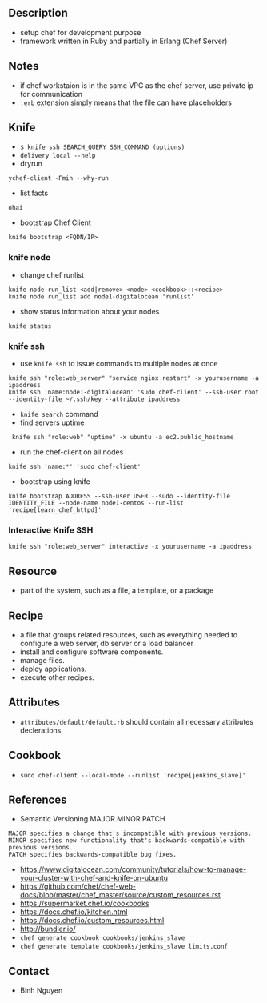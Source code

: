 ## Description
- setup chef for development purpose
- framework written in Ruby and partially in Erlang (Chef Server)

## Notes
- if chef workstaion is in the same VPC as the chef server, use private ip for communication
- `.erb` extension simply means that the file can have placeholders

## Knife
- `$ knife ssh SEARCH_QUERY SSH_COMMAND (options)`
- `delivery local --help`
- dryrun

```
ychef-client -Fmin --why-run
```

- list facts

```
ohai
```

- bootstrap Chef Client

```
knife bootstrap <FQDN/IP>
```

### knife node
- change chef runlist

```
knife node run_list <add|remove> <node> <cookbook>::<recipe>
knife node run_list add node1-digitalocean 'runlist'
```
	
- show status information about your nodes

```
knife status
```

### knife ssh
- use `knife ssh` to issue commands to multiple nodes at once

```
knife ssh "role:web_server" "service nginx restart" -x yourusername -a ipaddress
knife ssh 'name:node1-digitalocean' 'sudo chef-client' --ssh-user root --identity-file ~/.ssh/key --attribute ipaddress
```

- `knife search` command
- find servers uptime

```
 knife ssh "role:web" "uptime" -x ubuntu -a ec2.public_hostname
```

- run the chef-client on all nodes

```
knife ssh 'name:*' 'sudo chef-client'
```

- bootstrap using knife

```
knife bootstrap ADDRESS --ssh-user USER --sudo --identity-file IDENTITY_FILE --node-name node1-centos --run-list 'recipe[learn_chef_httpd]'
```

### Interactive Knife SSH

```
knife ssh "role:web_server" interactive -x yourusername -a ipaddress
```



## Resource
- part of the system, such as a file, a template, or a package

## Recipe
- a file that groups related resources, such as everything needed to configure a web server, db server or a load balancer
- install and configure software components.
- manage files.
- deploy applications.
- execute other recipes.

## Attributes
- `attributes/default/default.rb` should contain all necessary attributes declerations

## Cookbook
- `sudo chef-client --local-mode --runlist 'recipe[jenkins_slave]'`

## References
- Semantic Versioning MAJOR.MINOR.PATCH

```
MAJOR specifies a change that's incompatible with previous versions.
MINOR specifies new functionality that's backwards-compatible with previous versions.
PATCH specifies backwards-compatible bug fixes.
```

- https://www.digitalocean.com/community/tutorials/how-to-manage-your-cluster-with-chef-and-knife-on-ubuntu
- https://github.com/chef/chef-web-docs/blob/master/chef_master/source/custom_resources.rst
- https://supermarket.chef.io/cookbooks
- https://docs.chef.io/kitchen.html
- https://docs.chef.io/custom_resources.html 
- http://bundler.io/ 
- `chef generate cookbook cookbooks/jenkins_slave`
- `chef generate template cookbooks/jenkins_slave limits.conf`

## Contact
- Binh Nguyen
